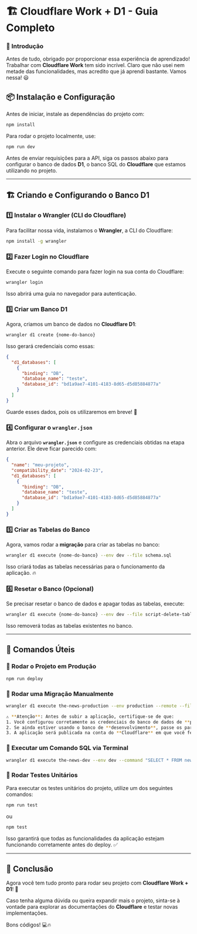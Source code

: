 # 🏗️ Cloudflare Work + D1 - Guia Completo

### 🚀 Introdução

Antes de tudo, obrigado por proporcionar essa experiência de aprendizado! Trabalhar com **Cloudflare Work** tem sido incrível. Claro que não usei nem metade das funcionalidades, mas acredito que já aprendi bastante. Vamos nessa! 😃

## 📦 Instalação e Configuração

Antes de iniciar, instale as dependências do projeto com:

```sh
npm install
```

Para rodar o projeto localmente, use:

```sh
npm run dev
```

Antes de enviar requisições para a API, siga os passos abaixo para configurar o banco de dados **D1**, o banco SQL do **Cloudflare** que estamos utilizando no projeto.

---

## 🏗️ Criando e Configurando o Banco D1

### 1️⃣ Instalar o Wrangler (CLI do Cloudflare)

Para facilitar nossa vida, instalamos o **Wrangler**, a CLI do Cloudflare:

```sh
npm install -g wrangler
```

### 2️⃣ Fazer Login no Cloudflare

Execute o seguinte comando para fazer login na sua conta do Cloudflare:

```sh
wrangler login
```

Isso abrirá uma guia no navegador para autenticação.

### 3️⃣ Criar um Banco D1

Agora, criamos um banco de dados no **Cloudflare D1**:

```sh
wrangler d1 create {nome-do-banco}
```

Isso gerará credenciais como essas:

```json
{
  "d1_databases": [
    {
      "binding": "DB",
      "database_name": "teste",
      "database_id": "bd1a9ae7-4101-4183-8d65-d5d85884877a"
    }
  ]
}
```

Guarde esses dados, pois os utilizaremos em breve! 🎯

### 4️⃣ Configurar o `wrangler.json`

Abra o arquivo **`wrangler.json`** e configure as credenciais obtidas na etapa anterior. Ele deve ficar parecido com:

```json
{
  "name": "meu-projeto",
  "compatibility_date": "2024-02-23",
  "d1_databases": [
    {
      "binding": "DB",
      "database_name": "teste",
      "database_id": "bd1a9ae7-4101-4183-8d65-d5d85884877a"
    }
  ]
}
```

### 5️⃣ Criar as Tabelas do Banco

Agora, vamos rodar a **migração** para criar as tabelas no banco:

```sh
wrangler d1 execute {nome-do-banco} --env dev --file schema.sql
```

Isso criará todas as tabelas necessárias para o funcionamento da aplicação. 🔥

### 6️⃣ Resetar o Banco (Opcional)

Se precisar resetar o banco de dados e apagar todas as tabelas, execute:

```sh
wrangler d1 execute {nome-do-banco} --env dev --file script-delete-tables.sql
```

Isso removerá todas as tabelas existentes no banco.

---

## 🚀 Comandos Úteis

### 📌 Rodar o Projeto em Produção

```sh
npm run deploy
```

### 📌 Rodar uma Migração Manualmente

```sh
wrangler d1 execute the-news-production --env production --remote --file dump.sql

⚠️ **Atenção**: Antes de subir a aplicação, certifique-se de que:
1. Você configurou corretamente as credenciais do banco de dados de **produção** em `wrangler.json`.
2. Se ainda estiver usando o banco de **desenvolvimento**, passe os parâmetros adequados ou altere o ambiente para `production`.
3. A aplicação será publicada na conta do **Cloudflare** em que você fez login na primeira etapa (`wrangler login`).
```

### 📌 Executar um Comando SQL via Terminal

```sh
wrangler d1 execute the-news-dev --env dev --command "SELECT * FROM newsLetter_openings WHERE user_id = ? ORDER BY id DESC;"
```

### 📌 Rodar Testes Unitários

Para executar os testes unitários do projeto, utilize um dos seguintes comandos:

```sh
npm run test
```

ou

```sh
npm test
```

Isso garantirá que todas as funcionalidades da aplicação estejam funcionando corretamente antes do deploy. ✅

---

## 🎯 Conclusão

Agora você tem tudo pronto para rodar seu projeto com **Cloudflare Work + D1**! 🚀

Caso tenha alguma dúvida ou queira expandir mais o projeto, sinta-se à vontade para explorar as documentações do **Cloudflare** e testar novas implementações.

Bons códigos! 💻🔥

